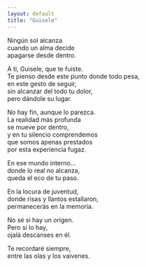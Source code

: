 ```yaml
---
layout: default
title: "Guisele"
---
```


Ningún sol alcanza  
cuando un alma decide  
apagarse desde dentro.  

A ti, Guisele, que te fuiste.  
Te pienso desde este punto donde todo pesa,  
en este gesto de seguir,  
sin alcanzar del todo tu dolor,  
pero dándole su lugar.  

No hay fin, aunque lo parezca.  
La realidad más profunda  
se mueve por dentro,  
y en tu silencio comprendemos  
que somos apenas prestados  
por esta experiencia fugaz.  

En ese mundo interno…  
donde lo real no alcanza,  
queda el eco de tu paso.  

En la locura de juventud,  
donde risas y llantos estallaron,  
permanecerás en la memoria.  

No sé si hay un origen.  
Pero si lo hay,  
ojalá descanses en él.  

Te recordaré siempre,  
entre las olas y los vaivenes.  

